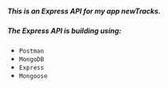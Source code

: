 ##### **This is an Express API for my app newTracks.** 
##### **The Express API is building using:**
- `Postman`
- `MongoDB`
- `Express`
- `Mongoose `

